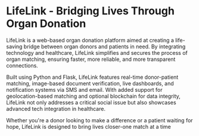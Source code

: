 # LifeLink - Bridging Lives Through Organ Donation

LifeLink is a web-based organ donation platform aimed at creating a life-saving bridge between organ donors and patients in need. By integrating technology and healthcare, LifeLink simplifies and secures the process of organ matching, ensuring faster, more reliable, and more transparent connections.

Built using Python and Flask, LifeLink features real-time donor-patient matching, image-based document verification, live dashboards, and notification systems via SMS and email. With added support for geolocation-based matching and optional blockchain for data integrity, LifeLink not only addresses a critical social issue but also showcases advanced tech integration in healthcare.

Whether you're a donor looking to make a difference or a patient waiting for hope, LifeLink is designed to bring lives closer-one match at a time
